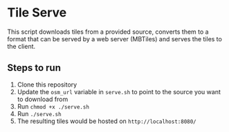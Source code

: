 # Tile Serve
This script downloads tiles from a provided source, converts them to a format that can be served by a web server (MBTiles) and serves the tiles to the client.

## Steps to run
1. Clone this repository
1. Update the `osm_url` variable in `serve.sh` to point to the source you want to download from
1. Run `chmod +x ./serve.sh`
1. Run `./serve.sh`
1. The resulting tiles would be hosted on `http://localhost:8080/` 